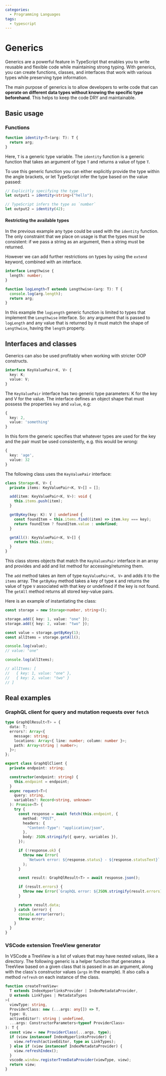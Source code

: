 ```yaml
---
categories:
  - Programming Languages
tags:
  - typescript
---
```


# Generics

Generics are a powerful feature in TypeScript that enables you to write reusable and flexible code while maintaining strong typing. With generics, you can create functions, classes, and interfaces that work with various types while preserving type information.

The main purpose of generics is to allow developers to write code that can **operate on different data types without knowing the specific type beforehand**. This helps to keep the code DRY and maintainable.

## Basic usage

### Functions

```ts
function identity<T>(arg: T): T {
  return arg;
}
```

Here, `T` is a generic type variable. The `identity` function is a generic function that takes an argument of type `T` and returns a value of type `T`.

To use this generic function you can either explicitly provide the type within the angle brackets, or let TypeScript infer the type based on the value passed:

```ts
// Explicitly specifying the type
let output1 = identity<string>("hello");

// TypeScript infers the type as `number`
let output2 = identity(42);
```

#### Restricting the available types

In the previous example any type could be used with the `identity` function. The only constraint that we place on usage is that the types must be consistent: if we pass a string as an argument, then a string must be returned.

However we can add further restrictions on types by using the `extend` keyword, combined with an interface.

```ts
interface Lengthwise {
  length: number;
}

function logLength<T extends Lengthwise>(arg: T): T {
  console.log(arg.length);
  return arg;
}
```

In this example the `logLength` generic function is limited to types that implement the `Lengthwise` interface. So: any argument that is passed to `logLength` and any value that is returned by it must match the shape of `Lengthwise`, having the `length` property.

## Interfaces and classes

Generics can also be used profitably when working with stricter OOP constructs.

```ts
interface KeyValuePair<K, V> {
  key: K;
  value: V;
}
```

The `KeyValuePair` interface has two generic type parameters: K for the key and V for the value. The interface defines an object shape that must possess the properties `key` and `value`, e.g:

```ts
{
  key: 2,
  value: 'something'
}
```

In this form the generic specifies that whatever types are used for the key and the pair must be used consistently, e.g. this would be wrong:

```ts
{
  key: 'age',
  value: 32
}
```

The following class uses the `KeyValuePair` interface:

```ts
class Storage<K, V> {
  private items: KeyValuePair<K, V>[] = [];

  add(item: KeyValuePair<K, V>): void {
    this.items.push(item);
  }

  getByKey(key: K): V | undefined {
    const foundItem = this.items.find((item) => item.key === key);
    return foundItem ? foundItem.value : undefined;
  }

  getAll(): KeyValuePair<K, V>[] {
    return this.items;
  }
}
```

This class stores objects that match the `KeyValuesPair` interface in an array and provides and add and list method for accessing/returning them.

The `add` method takes an item of type `KeyValuePair<K, V>` and adds it to the `items` array. The `getByKey` method takes a key of type `K` and returns the value of type `V` associated with that key or undefined if the key is not found. The `getAll` method returns all stored key-value pairs.

Here is an example of instantiating the class:

```ts
const storage = new Storage<number, string>();

storage.add({ key: 1, value: "one" });
storage.add({ key: 2, value: "two" });

const value = storage.getByKey(1);
const allItems = storage.getAll();

console.log(value);
// value: "one"

console.log(allItems);

// allItems: [
//   { key: 1, value: "one" },
//   { key: 2, value: "two" }
// ]
```

## Real examples

### GraphQL client for query and mutation requests over `fetch`

```ts
type GraphQlResult<T> = {
  data: T;
  errors?: Array<{
    message: string;
    locations: Array<{ line: number; column: number }>;
    path: Array<string | number>;
  }>;
};

export class GraphQlClient {
  private endpoint: string;

  constructor(endpoint: string) {
    this.endpoint = endpoint;
  }
  async request<T>(
    query: string,
    variables?: Record<string, unknown>
  ): Promise<T> {
    try {
      const response = await fetch(this.endpoint, {
        method: "POST",
        headers: {
          "Content-Type": "application/json",
        },
        body: JSON.stringify({ query, variables }),
      });

      if (!response.ok) {
        throw new Error(
          `Network error: ${response.status} - ${response.statusText}`
        );
      }

      const result: GraphQlResult<T> = await response.json();

      if (result.errors) {
        throw new Error(`GraphQL error: ${JSON.stringify(result.errors)}`);
      }

      return result.data;
    } catch (error) {
      console.error(error);
      throw error;
    }
  }
}
```

### VSCode extension TreeView generator

In VSCode a TreeView is a list of values that may have nested values, like a directory. The following generic is a helper function that generates a TreeView based on a given class that is passed in as an argument, along with the class's constructor values (`args` in the example). It also calls a method `refresh` on each instance of the class.

```ts
function createTreeView<
  T extends IndexHyperlinksProvider | IndexMetadataProvider,
  U extends LinkTypes | MetadataTypes
>(
  viewType: string,
  ProviderClass: new (...args: any[]) => T,
  type: U,
  activeEditor?: string | undefined,
  ...args: ConstructorParameters<typeof ProviderClass>
): T {
  const view = new ProviderClass(...args, type);
  if (view instanceof IndexHyperlinksProvider) {
    view.refresh(activeEditor, type as LinkTypes);
  } else if (view instanceof IndexMetadataProvider) {
    view.refreshIndex();
  }
  vscode.window.registerTreeDataProvider(viewType, view);
  return view;
}
```
